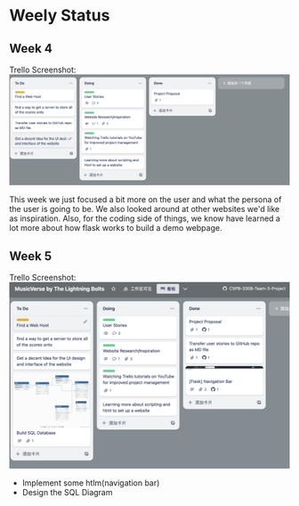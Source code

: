 # Weely Status

## Week 4

Trello Screenshot:
![](img/Trello_2023-07-04_10-16-38.png)

This week we just focused a bit more on the user and what the persona of the user is going to be. We also looked around at other websites we'd like as inspiration. Also, for the coding side of things, we know have learned a lot more about how flask works to build a demo webpage.

## Week 5
Trello Screenshot:
![](img/Trello_2023-07-14_08-08-17.png)

* Implement some htlm(navigation bar)
* Design the SQL Diagram